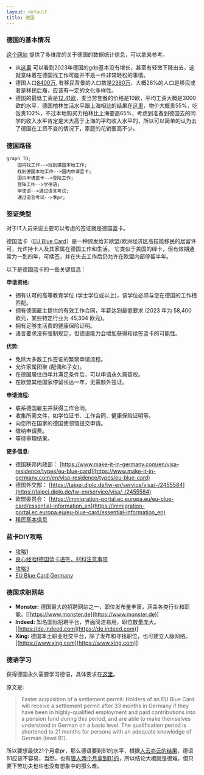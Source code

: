 ```yaml
---
layout: default
title: 德国
---
```


### 德国的基本情况

[这个网站](https://www.destatis.de/EN/Home/_node.html) 提供了多维度的关于德国的数据统计信息，可以拿来参考。

* 从[这里](https://www.destatis.de/EN/Themes/Economy/National-Accounts-Domestic-Product/Tables/gdp-bubbles.html) 可以看到2023年德国的gdp基本没有增长，甚至有轻微下降出去，这就意味着在德国找工作可能并不是一件非常轻松的事情。
* 德国人口[8400万](https://www.destatis.de/EN/Themes/Society-Environment/Population/Current-Population/_node.html), 有移民背景的人口数是[2380万](https://www.destatis.de/EN/Themes/Society-Environment/Population/Migration-Integration/_node.html)，大概28%的人口是移民或者是移民后裔，应该有一定的文化多样性。
* 德国的最低工资是[12.41欧](https://www.destatis.de/EN/Themes/Labour/Earnings/Minimum-Wages/_node.html)，麦当劳套餐的价格是10欧，平均工资大概是3000欧的水平，德国柏林生活水平跟上海相比的结果在[这里](https://www.numbeo.com/cost-of-living/compare_cities.jsp?country1=China&country2=Germany&city1=Shanghai&city2=Berlin)，物价大概贵55%，吃饭贵102%，不过本地购买力柏林比上海要高65%，考虑到准备到德国去的同学的收入水平肯定是大大高于上海的平均收入水平的，所以可以简单的认为去了德国在工资不变的情况下，家庭的花销要高不少。

### 德国路径

```mermaid
graph TD;
    国内找工作-->找到德国本地工作;
	找到德国本地工作-->国内申请蓝卡;
	国内申请蓝卡-->登陆工作;
	登陆工作-->学德语;
	学德语-->通过语言考试;
	通过语言考试-->拿pr;
```

### 签证类型

对于IT人员来说主要可以考虑的签证就是德国蓝卡。

德国蓝卡（[EU Blue Card](https://www.make-it-in-germany.com/en/visa-residence/types/eu-blue-card)）是一种颁发给非欧盟/欧洲经济区高技能移民的居留许可，允许持卡人及其家属在德国工作和生活。 它类似于美国的绿卡，但有效期通常为一到四年，可续签，并在失去工作后仍允许在欧盟内部停留半年。

以下是德国蓝卡的一些关键信息：

**申请资格:**

* 拥有认可的高等教育学位 (学士学位或以上)，该学位必须与您在德国的工作相匹配。
* 拥有德国雇主提供的有效工作合同，年薪达到最低要求 (2023 年为 58,400 欧元，某些特定行业为 45,304 欧元)。
* 拥有足够生活费的健康保险证明。
* 语言要求没有强制规定，但德语能力会增加获得和续签蓝卡的可能性。

**优势:**

* 免除大多数工作签证的繁琐申请流程。
* 允许家属团聚 (配偶和子女)。
* 在德国居住四年并满足条件后，可以申请永久居留权。
* 在欧盟其他国家停留长达一年，无需额外签证。

**申请流程:**

* 联系德国雇主并获得工作合同。
* 收集所需文件，如学位证书、工作合同、健康保险证明等。
* 向您所在国家的德国使领馆提交申请。
* 缴纳申请费。
* 等待审理结果。

**更多信息:**

* 德国联邦内政部： [https://www.make-it-in-germany.com/en/visa-residence/types/eu-blue-card](https://www.make-it-in-germany.com/en/visa-residence/types/eu-blue-card)
* 德国外交部： [https://taipei.diplo.de/tw-en/service/visa/-/2455584](https://taipei.diplo.de/tw-en/service/visa/-/2455584)
* 欧盟委员会： [https://immigration-portal.ec.europa.eu/eu-blue-card/essential-information_en](https://immigration-portal.ec.europa.eu/eu-blue-card/essential-information_en)
* [移民基本信息](https://www.bmi.bund.de/EN/topics/migration/immigration/labour-migration/generell-information/general-information-node.html)

### 蓝卡DIY攻略

- [攻略1](https://www.xiaohongshu.com/explore/649080e4000000001300d8d2)
- [良心经验❗️德国蓝卡递签，材料注意事项](https://www.xiaohongshu.com/explore/659960ca000000001d036720)
- [攻略3](https://www.xiaohongshu.com/explore/62c746b1000000002103d0aa)
- [EU Blue Card Germany](https://www.germany-visa.org/immigration/residence-permit/eu-blue-card-germany/)

### 德国求职网站

* **Monster:** 德国最大的招聘网站之一，职位发布量丰富，涵盖各类行业和职能。[[https://www.monster.de](https://www.monster.de)]
* **Indeed:** 知名国际招聘平台，界面简洁易用，职位数量庞大。[[https://de.indeed.com](https://de.indeed.com)]
* **Xing:** 德国本土职业社交平台，除了发布和寻找职位，也可建立人脉网络。[[https://www.xing.com](https://www.xing.com)]


### 德语学习

获得德国永久需要学习德语，具体要求在[这里](https://www.bamf.de/EN/Themen/MigrationAufenthalt/ZuwandererDrittstaaten/Migrathek/BlaueKarteEU/blauekarteeu-node.html)。

原文是:

> Faster acquisition of a settlement permit: Holders of an EU Blue Card will receive a settlement permit after 33 months in Germany if they have been in highly-qualified employment and paid contributions into a pension fund during this period, and are able to make themselves understood in German on a basic level. The qualification period is shortened to 21 months for persons with an adequate knowledge of German (level B1).

所以要想最快21个月拿pr，那么德语要到B1的水平，根据[人云亦云的结果](https://zhuanlan.zhihu.com/p/64921086)，德语B1应该不容易，当然，也有[狠人两个月拿到B1的](https://zhuanlan.zhihu.com/p/38489096)，所以结论大概就是很难，但只要下苦功夫也许也没有想象中的那么难。


